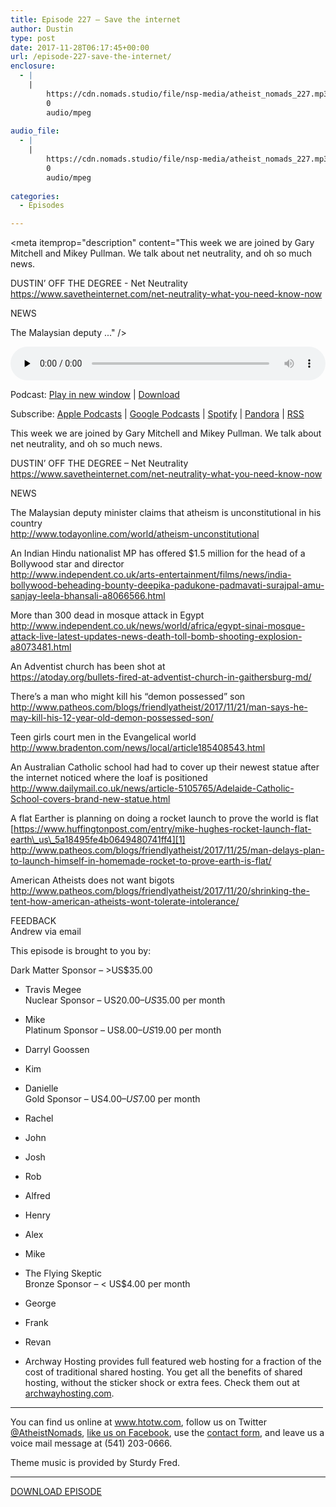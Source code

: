 ```yaml
---
title: Episode 227 – Save the internet
author: Dustin
type: post
date: 2017-11-28T06:17:45+00:00
url: /episode-227-save-the-internet/
enclosure:
  - |
    |
        https://cdn.nomads.studio/file/nsp-media/atheist_nomads_227.mp3
        0
        audio/mpeg
        
audio_file:
  - |
    |
        https://cdn.nomads.studio/file/nsp-media/atheist_nomads_227.mp3
        0
        audio/mpeg
        
categories:
  - Episodes

---
```

<div itemscope itemtype="http://schema.org/AudioObject">
  <meta itemprop="name" content="Episode 227 &#8211; Save the internet" />
  
  <meta itemprop="uploadDate" content="2017-11-27T23:17:45-07:00" />
  
  <meta itemprop="encodingFormat" content="audio/mpeg" />
  
  <meta itemprop="description" content="This week we are joined by Gary Mitchell and Mikey Pullman. We talk about net neutrality, and oh so much news.

DUSTIN’ OFF THE DEGREE - Net Neutrality
https://www.savetheinternet.com/net-neutrality-what-you-need-know-now

NEWS

The Malaysian deputy ..." />
  
  <meta itemprop="contentUrl" content="https://dts.podtrac.com/redirect.mp3/cdn.nomads.studio/file/nsp-media/atheist_nomads_227.mp3" />
  </p> 
  
  <div class="powerpress_player" id="powerpress_player_8490">
    <audio class="wp-audio-shortcode" id="audio-1658-234" preload="none" style="width: 100%;" controls="controls"><source type="audio/mpeg" src="https://dts.podtrac.com/redirect.mp3/cdn.nomads.studio/file/nsp-media/atheist_nomads_227.mp3?_=234" /><a href="https://dts.podtrac.com/redirect.mp3/cdn.nomads.studio/file/nsp-media/atheist_nomads_227.mp3">https://dts.podtrac.com/redirect.mp3/cdn.nomads.studio/file/nsp-media/atheist_nomads_227.mp3</a></audio>
  </div>
</div>

<p class="powerpress_links powerpress_links_mp3">
  Podcast: <a href="https://dts.podtrac.com/redirect.mp3/cdn.nomads.studio/file/nsp-media/atheist_nomads_227.mp3" class="powerpress_link_pinw" target="_blank" title="Play in new window" onclick="return powerpress_pinw('https://htotw.com/?powerpress_pinw=1658-podcast');" rel="nofollow">Play in new window</a> | <a href="https://dts.podtrac.com/redirect.mp3/cdn.nomads.studio/file/nsp-media/atheist_nomads_227.mp3" class="powerpress_link_d" title="Download" rel="nofollow" download="atheist_nomads_227.mp3">Download</a>
</p>

<p class="powerpress_links powerpress_subscribe_links">
  Subscribe: <a href="https://podcasts.apple.com/us/podcast/humanists-take-on-the-world/id530050098?mt=2&ls=1" class="powerpress_link_subscribe powerpress_link_subscribe_itunes" target="_blank" title="Subscribe on Apple Podcasts" rel="nofollow">Apple Podcasts</a> | <a href="https://www.google.com/podcasts?feed=aHR0cDovL2F0aGVpc3Rub21hZHMubGlic3luLmNvbS9yc3M%3D" class="powerpress_link_subscribe powerpress_link_subscribe_googleplay" target="_blank" title="Subscribe on Google Podcasts" rel="nofollow">Google Podcasts</a> | <a href="https://open.spotify.com/show/3LzK2xZGike6Tc1GEMtMbr?si=LieN9SNuTpq96smuaUsH8A" class="powerpress_link_subscribe powerpress_link_subscribe_spotify" target="_blank" title="Subscribe on Spotify" rel="nofollow">Spotify</a> | <a href="https://www.pandora.com/podcast/atheist-nomads/PC:10122?corr=62071012&part=ug" class="powerpress_link_subscribe powerpress_link_subscribe_pandora" target="_blank" title="Subscribe on Pandora" rel="nofollow">Pandora</a> | <a href="https://htotw.com/feed/podcast/" class="powerpress_link_subscribe powerpress_link_subscribe_rss" target="_blank" title="Subscribe via RSS" rel="nofollow">RSS</a>
</p>

<center>
</center>This week we are joined by Gary Mitchell and Mikey Pullman. We talk about net neutrality, and oh so much news.

DUSTIN’ OFF THE DEGREE &#8211; Net Neutrality  
<https://www.savetheinternet.com/net-neutrality-what-you-need-know-now>

NEWS

The Malaysian deputy minister claims that atheism is unconstitutional in his country  
<http://www.todayonline.com/world/atheism-unconstitutional>

An Indian Hindu nationalist MP has offered $1.5 million for the head of a Bollywood star and director  
<http://www.independent.co.uk/arts-entertainment/films/news/india-bollywood-beheading-bounty-deepika-padukone-padmavati-surajpal-amu-sanjay-leela-bhansali-a8066566.html>

More than 300 dead in mosque attack in Egypt  
<http://www.independent.co.uk/news/world/africa/egypt-sinai-mosque-attack-live-latest-updates-news-death-toll-bomb-shooting-explosion-a8073481.html>

An Adventist church has been shot at  
<https://atoday.org/bullets-fired-at-adventist-church-in-gaithersburg-md/>

There&#8217;s a man who might kill his &#8220;demon possessed&#8221; son  
<http://www.patheos.com/blogs/friendlyatheist/2017/11/21/man-says-he-may-kill-his-12-year-old-demon-possessed-son/>

Teen girls court men in the Evangelical world  
<http://www.bradenton.com/news/local/article185408543.html>

An Australian Catholic school had had to cover up their newest statue after the internet noticed where the loaf is positioned  
<http://www.dailymail.co.uk/news/article-5105765/Adelaide-Catholic-School-covers-brand-new-statue.html>

A flat Earther is planning on doing a rocket launch to prove the world is flat  
[https://www.huffingtonpost.com/entry/mike-hughes-rocket-launch-flat-earth\_us\_5a18495fe4b0649480741ff4][1]  
<http://www.patheos.com/blogs/friendlyatheist/2017/11/25/man-delays-plan-to-launch-himself-in-homemade-rocket-to-prove-earth-is-flat/>

American Atheists does not want bigots  
<http://www.patheos.com/blogs/friendlyatheist/2017/11/20/shrinking-the-tent-how-american-atheists-wont-tolerate-intolerance/>

FEEDBACK  
Andrew via email

This episode is brought to you by:

Dark Matter Sponsor – >US$35.00  
* Travis Megee  
Nuclear Sponsor – US$20.00 – US$35.00 per month  
* Mike  
Platinum Sponsor – US$8.00 – US$19.00 per month  
* Darryl Goossen  
* Kim  
* Danielle  
Gold Sponsor – US$4.00 – US$7.00 per month  
* Rachel  
* John  
* Josh  
* Rob  
* Alfred  
* Henry  
* Alex  
* Mike  
* The Flying Skeptic  
Bronze Sponsor – < US$4.00 per month  
* George  
* Frank  
* Revan

* Archway Hosting provides full featured web hosting for a fraction of the cost of traditional shared hosting. You get all the benefits of shared hosting, without the sticker shock or extra fees. Check them out at <a href="http://archwayhosting.com/" target="_blank" rel="noopener">archwayhosting.com</a>.

<hr width="500" />

You can find us online at <a href="https://www.htotw.com/" target="_blank" rel="noopener">www.htotw.com</a>, follow us on Twitter <a href="https://htotw.com/twitter" target="_blank" rel="noopener">@AtheistNomads</a>, <a href="https://htotw.com/facebook" target="_blank" rel="noopener">like us on Facebook</a>, use the [contact form](https://htotw.com/contact), and leave us a voice mail message at (541) 203-0666.

Theme music is provided by Sturdy Fred.

<hr width="”500”" />

[DOWNLOAD EPISODE][2]

 [1]: https://www.huffingtonpost.com/entry/mike-hughes-rocket-launch-flat-earth_us_5a18495fe4b0649480741ff4
 [2]: https://dts.podtrac.com/redirect.mp3/cdn.nomads.studio/file/nsp-media/atheist_nomads_227.mp3